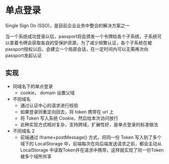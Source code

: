 # 单点登录

Single Sign On (SSO)，是目前企业业务中整合的解决方案之一

当一个系统成功登录以后，passport将会颁发一个令牌给各个子系统，子系统可以拿着令牌会获取各自的受保护资源，为了减少频繁认证，各个子系统在被passport授权以后，会建立一个局部会话，在一定时间内可以无需再次向passport发起认证

## 实现

- 同域名下的单点登录
  - cookie， domain 设置父域
- 不同域名
  - 通过认证中心的请求进行校验
  - 如果登录则重定向回去，将 token 携带在 url 上
  - 将 Token 写入系统 Cookie，然后给本次访问放行
  - 此种实现方式相对复杂，支持跨域，扩展性好，是单点登录的标准做法
- 不同域名 2
  - 前端通过 iframe+postMessage() 方式，将同一份 Token 写入到了多个域下的 LocalStorage 中，前端每次在向后端发送请求之前，都会主动从 LocalStorage 中读取Token并在请求中携带，这样就实现了同一份Token 被多个域所共享
